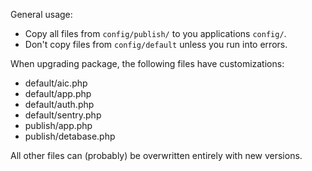 General usage:

* Copy all files from `config/publish/` to you applications `config/`.
* Don't copy files from `config/default` unless you run into errors.

When upgrading package, the following files have customizations:

* default/aic.php
* default/app.php
* default/auth.php
* default/sentry.php
* publish/app.php
* publish/detabase.php

All other files can (probably) be overwritten entirely with new versions.
